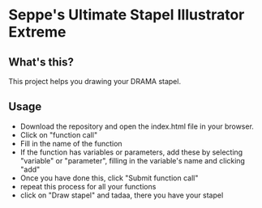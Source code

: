 Seppe's Ultimate Stapel Illustrator Extreme
===========================================

## What's this?
This project helps you drawing your DRAMA stapel.

## Usage
- Download the repository and open the index.html file in your browser.
- Click on "function call"
- Fill in the name of the function
- If the function has variables or parameters, add these by selecting "variable" or "parameter", filling in the variable's name and clicking "add"
- Once you have done this, click "Submit function call"
- repeat this process for all your functions
- click on "Draw stapel" and tadaa, there you have your stapel
